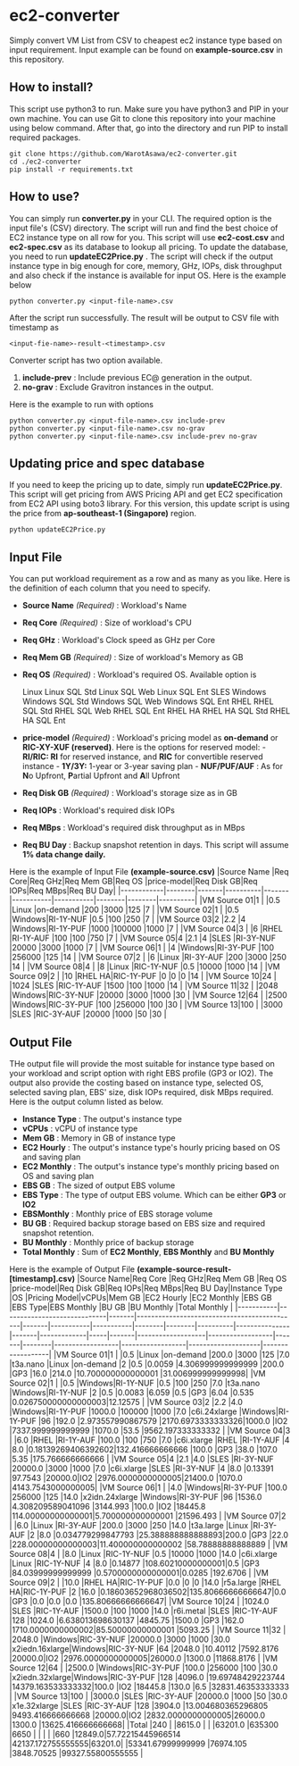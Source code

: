 
# ec2-converter
Simply convert VM List from CSV to cheapest ec2 instance type based on input requirement. Input example can be found on **example-source.csv** in this repository.

## How to install?
This script use python3 to run. Make sure you have python3 and PIP in your own machine.
You can use Git to clone this repository into your machine using below command. After that, go into the directory and run PIP to install required packages.

    git clone https://github.com/WarotAsawa/ec2-converter.git
    cd ./ec2-converter
    pip install -r requirements.txt

## How to use?
You can simply run **converter.py** in your CLI. The required option is the input file's (CSV) directory. The script will run and find the best choice of EC2 instance type on all row for you. This script will use **ec2-cost.csv** and **ec2-spec.csv** as its database to lookup all pricing. To update the database, you need to run **updateEC2Price.py** . The script will check if the output instance type in big enough for core, memory, GHz, IOPs, disk throughput and also check if the instance is available for input OS. Here is the example below

    python converter.py <input-file-name>.csv
After the script run successfully. The result will be output to CSV file with timestamp as 

    <input-fie-name>-result-<timestamp>.csv

Converter script has two option available.

 1. **include-prev** : Include previous EC@ generation in the output.
 2. **no-grav** : Exclude Gravitron instances in the output.

Here is the example to run with options

    python converter.py <input-file-name>.csv include-prev
    python converter.py <input-file-name>.csv no-grav
    python converter.py <input-file-name>.csv include-prev no-grav

## Updating price and spec database
If you need to keep the pricing up to date, simply run **updateEC2Price.py**. This script will get pricing from AWS Pricing API and  get EC2 specification from EC2 API using boto3 library. For this version, this update script is using the price from **ap-southeast-1 (Singapore)** region.

    python updateEC2Price.py

## Input File
You can put workload requirement as a row and as many as you like. Here is the definition of each column that you need to specify.

 - **Source Name** *(Required)* : Workload's Name
 - **Req Core** *(Required)* : Size of workload's CPU
 - **Req GHz** : Workload's Clock speed as GHz per Core
 - **Req Mem GB** *(Required)* : Size of workload's Memory as GB
 - **Req OS** *(Required)* : Workload's required OS. Available option is
 

    Linux
    Linux SQL Std
    Linux SQL Web
    Linux SQL Ent
    SLES
    Windows
    Windows SQL Std
    Windows SQL Web
    Windows SQL Ent
    RHEL
    RHEL SQL Std
    RHEL SQL Web
    RHEL SQL Ent
    RHEL HA
    RHEL HA SQL Std
    RHEL HA SQL Ent

 - **price-model** *(Required)* : Workload's pricing model as **on-demand** or **RIC-XY-XUF (reserved)**. Here is the options for reserved model:
		 - **RI/RIC: RI** for reserved instance, and **RIC** for convertible reserved instance
		 - **1Y/3Y:** 1-year or 3-year saving plan
		 - **NUF/PUF/AUF** : As for **N**o Upfront, **P**artial Upfront and **A**ll Upfront
 - **Req Disk GB** *(Required)* : Workload's storage size as in GB
 - **Req IOPs** : Workload's required disk IOPs
 - **Req MBps** : Workload's required disk throughput as in MBps
 - **Req BU Day** : Backup snapshot retention in days. This script will assume **1% data change daily.**

Here is the example of Input File **(example-source.csv)**
|Source Name |Req Core|Req GHz|Req Mem GB|Req OS |price-model|Req Disk GB|Req IOPs|Req MBps|Req BU Day|
|------------|--------|-------|----------|-------|-----------|-----------|--------|--------|----------|
|VM Source 01|1       |       |0.5       |Linux  |on-demand  |200        |3000    |125     |7         |
|VM Source 02|1       |       |0.5       |Windows|RI-1Y-NUF  |0.5        |100     |250     |7         |
|VM Source 03|2       |2.2    |4         |Windows|RI-1Y-PUF  |1000       |100000  |1000    |7         |
|VM Source 04|3       |       |6         |RHEL   |RI-1Y-AUF  |100        |100     |750     |7         |
|VM Source 05|4       |2.1    |4         |SLES   |RI-3Y-NUF  |20000      |3000    |1000    |7         |
|VM Source 06|1       |       |4         |Windows|RI-3Y-PUF  |100        |256000  |125     |14        |
|VM Source 07|2       |       |6         |Linux  |RI-3Y-AUF  |200        |3000    |250     |14        |
|VM Source 08|4       |       |8         |Linux  |RIC-1Y-NUF |0.5        |10000   |1000    |14        |
|VM Source 09|2       |       |10        |RHEL HA|RIC-1Y-PUF |0          |0       |0       |14        |
|VM Source 10|24      |       |1024      |SLES   |RIC-1Y-AUF |1500       |100     |1000    |14        |
|VM Source 11|32      |       |2048      |Windows|RIC-3Y-NUF |20000      |3000    |1000    |30        |
|VM Source 12|64      |       |2500      |Windows|RIC-3Y-PUF |100        |256000  |100     |30        |
|VM Source 13|100     |       |3000      |SLES   |RIC-3Y-AUF |20000      |1000    |50      |30        |

## Output File
THe output file will provide the most suitable for instance type based on your workload and script option with right EBS profile (GP3 or IO2). The output also provide the costing based on instance type, selected OS, selected saving plan, EBS' size, disk IOPs required, disk MBps required. Here is the output column listed as below.
 - **Instance Type** : The output's instance type
 - **vCPUs** : vCPU of instance type
 - **Mem GB** : Memory in GB of instance type
 - **EC2 Hourly** : The output's instance type's hourly pricing based on OS and saving plan
 - **EC2 Monthly** : The output's instance type's monthly pricing based on OS and saving plan
 - **EBS GB** : The sized of output EBS volume
 - **EBS Type** : The type of output EBS volume. Which can be either **GP3** or **IO2**
 - **EBSMonthly** : Monthly price of EBS storage volume
 - **BU GB** : Required backup storage based on EBS size and required snapshot retention.
 - **BU Monthly** : Monthly price of backup storage
 - **Total Monthly** : Sum of **EC2 Monthly**, **EBS Monthly** and **BU Monthly**

Here is the example of Output File **(example-source-result-[timestamp].csv)**
|Source Name|Req Core                     |Req GHz|Req Mem GB                                   |Req OS |price-model|Req Disk GB|Req IOPs|Req MBps|Req BU Day|Instance Type  |OS     |Pricing Model|vCPUs|Mem GB |EC2 Hourly         |EC2 Monthly       |EBS GB |EBS Type|EBS Monthly       |BU GB             |BU Monthly          |Total Monthly     |
|-----------|-----------------------------|-------|---------------------------------------------|-------|-----------|-----------|--------|--------|----------|---------------|-------|-------------|-----|-------|-------------------|------------------|-------|--------|------------------|------------------|--------------------|------------------|
|VM Source 01|1                            |       |0.5                                          |Linux  |on-demand  |200.0      |3000    |125     |7.0       |t3a.nano       |Linux  |on-demand    |2    |0.5    |0.0059             |4.306999999999999 |200.0  |GP3     |16.0              |214.0             |10.700000000000001  |31.006999999999998|
|VM Source 02|1                            |       |0.5                                          |Windows|RI-1Y-NUF  |0.5        |100     |250     |7.0       |t3a.nano       |Windows|RI-1Y-NUF    |2    |0.5    |0.0083             |6.059             |0.5    |GP3     |6.04              |0.535             |0.026750000000000003|12.12575          |
|VM Source 03|2                            |2.2    |4.0                                          |Windows|RI-1Y-PUF  |1000.0     |100000  |1000    |7.0       |c6i.24xlarge   |Windows|RI-1Y-PUF    |96   |192.0  |2.973557990867579  |2170.6973333333326|1000.0 |IO2     |7337.999999999999 |1070.0            |53.5                |9562.197333333332 |
|VM Source 04|3                            |       |6.0                                          |RHEL   |RI-1Y-AUF  |100.0      |100     |750     |7.0       |c6i.xlarge     |RHEL   |RI-1Y-AUF    |4    |8.0    |0.18139269406392602|132.416666666666  |100.0  |GP3     |38.0              |107.0             |5.35                |175.766666666666  |
|VM Source 05|4                            |2.1    |4.0                                          |SLES   |RI-3Y-NUF  |20000.0    |3000    |1000    |7.0       |c6i.xlarge     |SLES   |RI-3Y-NUF    |4    |8.0    |0.13391            |97.7543           |20000.0|IO2     |2976.0000000000005|21400.0           |1070.0              |4143.7543000000005|
|VM Source 06|1                            |       |4.0                                          |Windows|RI-3Y-PUF  |100.0      |256000  |125     |14.0      |x2idn.24xlarge |Windows|RI-3Y-PUF    |96   |1536.0 |4.308209589041096  |3144.993          |100.0  |IO2     |18445.8           |114.00000000000001|5.700000000000001   |21596.493         |
|VM Source 07|2                            |       |6.0                                          |Linux  |RI-3Y-AUF  |200.0      |3000    |250     |14.0      |t3a.large      |Linux  |RI-3Y-AUF    |2    |8.0    |0.034779299847793  |25.388888888888893|200.0  |GP3     |22.0              |228.00000000000003|11.400000000000002  |58.78888888888889 |
|VM Source 08|4                            |       |8.0                                          |Linux  |RIC-1Y-NUF |0.5        |10000   |1000    |14.0      |c6i.xlarge     |Linux  |RIC-1Y-NUF   |4    |8.0    |0.14877            |108.60210000000001|0.5    |GP3     |84.03999999999999 |0.5700000000000001|0.0285              |192.6706          |
|VM Source 09|2                            |       |10.0                                         |RHEL HA|RIC-1Y-PUF |0.0        |0       |0       |14.0      |r5a.large      |RHEL HA|RIC-1Y-PUF   |2    |16.0   |0.18603652968036502|135.80666666666647|0.0    |GP3     |0.0               |0.0               |0.0                 |135.80666666666647|
|VM Source 10|24                           |       |1024.0                                       |SLES   |RIC-1Y-AUF |1500.0     |100     |1000    |14.0      |r6i.metal      |SLES   |RIC-1Y-AUF   |128  |1024.0 |6.638013698630137  |4845.75           |1500.0 |GP3     |162.0             |1710.0000000000002|85.50000000000001   |5093.25           |
|VM Source 11|32                           |       |2048.0                                       |Windows|RIC-3Y-NUF |20000.0    |3000    |1000    |30.0      |x2iedn.16xlarge|Windows|RIC-3Y-NUF   |64   |2048.0 |10.40112           |7592.8176         |20000.0|IO2     |2976.0000000000005|26000.0           |1300.0              |11868.8176        |
|VM Source 12|64                           |       |2500.0                                       |Windows|RIC-3Y-PUF |100.0      |256000  |100     |30.0      |x2iedn.32xlarge|Windows|RIC-3Y-PUF   |128  |4096.0 |19.69748429223744  |14379.163533333332|100.0  |IO2     |18445.8           |130.0             |6.5                 |32831.46353333333 |
|VM Source 13|100                          |       |3000.0                                       |SLES   |RIC-3Y-AUF |20000.0    |1000    |50      |30.0      |x1e.32xlarge   |SLES   |RIC-3Y-AUF   |128  |3904.0 |13.004680365296805 |9493.416666666668 |20000.0|IO2     |2832.0000000000005|26000.0           |1300.0              |13625.416666666668|
|Total      |240                          |       |8615.0                                       |       |           |63201.0    |635300  |6650    |          |               |       |             |660  |12849.0|57.72215445966514  |42137.172755555555|63201.0|        |53341.67999999999 |76974.105         |3848.70525          |99327.55800555555 |


